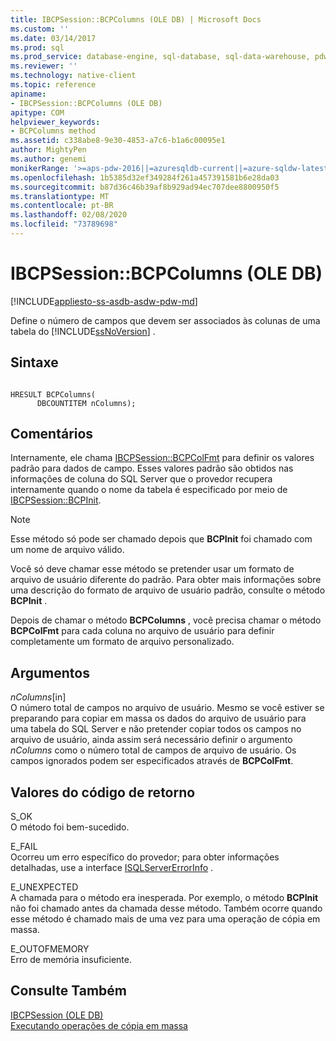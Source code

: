 ```yaml
---
title: IBCPSession::BCPColumns (OLE DB) | Microsoft Docs
ms.custom: ''
ms.date: 03/14/2017
ms.prod: sql
ms.prod_service: database-engine, sql-database, sql-data-warehouse, pdw
ms.reviewer: ''
ms.technology: native-client
ms.topic: reference
apiname:
- IBCPSession::BCPColumns (OLE DB)
apitype: COM
helpviewer_keywords:
- BCPColumns method
ms.assetid: c338abe8-9e30-4853-a7c6-b1a6c00095e1
author: MightyPen
ms.author: genemi
monikerRange: '>=aps-pdw-2016||=azuresqldb-current||=azure-sqldw-latest||>=sql-server-2016||=sqlallproducts-allversions||>=sql-server-linux-2017||=azuresqldb-mi-current'
ms.openlocfilehash: 1b5385d32ef349284f261a457391581b6e28da03
ms.sourcegitcommit: b87d36c46b39af8b929ad94ec707dee8800950f5
ms.translationtype: MT
ms.contentlocale: pt-BR
ms.lasthandoff: 02/08/2020
ms.locfileid: "73789698"
---
```

# <a name="ibcpsessionbcpcolumns-ole-db"></a>IBCPSession::BCPColumns (OLE DB)
[!INCLUDE[appliesto-ss-asdb-asdw-pdw-md](../../includes/appliesto-ss-asdb-asdw-pdw-md.md)]

  Define o número de campos que devem ser associados às colunas de uma tabela do [!INCLUDE[ssNoVersion](../../includes/ssnoversion-md.md)] .  
  
## <a name="syntax"></a>Sintaxe  
  
```  
  
HRESULT BCPColumns(   
      DBCOUNTITEM nColumns);  
```  
  
## <a name="remarks"></a>Comentários  
 Internamente, ele chama [IBCPSession::BCPColFmt](../../relational-databases/native-client-ole-db-interfaces/ibcpsession-bcpcolfmt-ole-db.md) para definir os valores padrão para dados de campo. Esses valores padrão são obtidos nas informações de coluna do SQL Server que o provedor recupera internamente quando o nome da tabela é especificado por meio de [IBCPSession::BCPInit](../../relational-databases/native-client-ole-db-interfaces/ibcpsession-bcpinit-ole-db.md).  
  
> [!NOTE]  
>  Esse método só pode ser chamado depois que **BCPInit** foi chamado com um nome de arquivo válido.  
  
 Você só deve chamar esse método se pretender usar um formato de arquivo de usuário diferente do padrão. Para obter mais informações sobre uma descrição do formato de arquivo de usuário padrão, consulte o método **BCPInit** .  
  
 Depois de chamar o método **BCPColumns** , você precisa chamar o método **BCPColFmt** para cada coluna no arquivo de usuário para definir completamente um formato de arquivo personalizado.  
  
## <a name="arguments"></a>Argumentos  
 *nColumns*[in]  
 O número total de campos no arquivo de usuário. Mesmo se você estiver se preparando para copiar em massa os dados do arquivo de usuário para uma tabela do SQL Server e não pretender copiar todos os campos no arquivo de usuário, ainda assim será necessário definir o argumento *nColumns* como o número total de campos de arquivo de usuário. Os campos ignorados podem ser especificados através de **BCPColFmt**.  
  
## <a name="return-code-values"></a>Valores do código de retorno  
 S_OK  
 O método foi bem-sucedido.  
  
 E_FAIL  
 Ocorreu um erro específico do provedor; para obter informações detalhadas, use a interface [ISQLServerErrorInfo](https://msdn.microsoft.com/library/a8323b5c-686a-4235-a8d2-bda43617b3a1) .  
  
 E_UNEXPECTED  
 A chamada para o método era inesperada. Por exemplo, o método **BCPInit** não foi chamado antes da chamada desse método. Também ocorre quando esse método é chamado mais de uma vez para uma operação de cópia em massa.  
  
 E_OUTOFMEMORY  
 Erro de memória insuficiente.  
  
## <a name="see-also"></a>Consulte Também  
 [IBCPSession &#40;OLE DB&#41;](../../relational-databases/native-client-ole-db-interfaces/ibcpsession-ole-db.md)   
 [Executando operações de cópia em massa](../../relational-databases/native-client/features/performing-bulk-copy-operations.md)  
  
  
